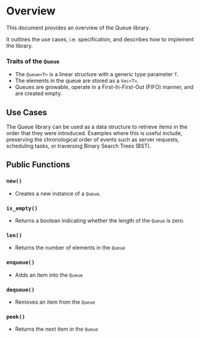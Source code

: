 # Overview

This document provides an overview of the Queue library.

It outlines the use cases, i.e. specification, and describes how to implement the library.

### Traits of the `Queue`

- The `Queue<T>` is a linear structure with a generic type parameter `T`.
- The elements in the queue are stored as a `Vec<T>`.
- Queues are growable, operate in a First-In-First-Out (FIFO) manner, and are created empty.

## Use Cases

The Queue library can be used as a data structure to retrieve items in the order that they were introduced. Examples where this is useful include, preserving the chronological order of events such as server requests, scheduling tasks, or traversing Binary Search Trees (BST).

## Public Functions

### `new()`

- Creates a new instance of a `Queue`. 

### `is_empty()`

- Returns a boolean indicating whether the length of the `Queue` is zero. 

### `len()`

- Returns the number of elements in the `Queue`

### `enqueue()`

- Adds an item into the `Queue`

### `dequeue()`

- Removes an item from the `Queue`

### `peek()`

- Returns the next item in the `Queue`
